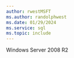 ```yaml
---
author: rwestMSFT
ms.author: randolphwest
ms.date: 01/29/2024
ms.service: sql
ms.topic: include
---
```

 Windows Server 2008 R2 
